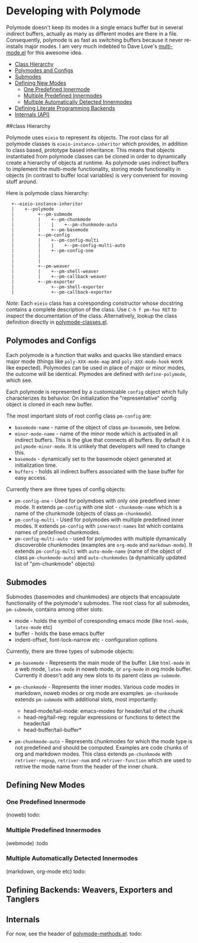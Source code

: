 # Developing with Polymode

Polymode doesn't keep its modes in a single emacs buffer but in several indirect
buffers, actually as many as different modes are there in a file. Consequently,
polymode is as fast as switching buffers because it never re-installs major
modes. I am very much indebted to Dave Love's
[multi-mode.el](http://www.loveshack.ukfsn.org/emacs/multi-mode.el) for this
awesome idea.

- [Class Hierarchy](#class-hierarchy)
- [Polymodes and Configs](#polymodes-and-configs)
- [Submodes](#submodes)
- [Defining New Modes](#defining-new-modes)
  - [One Predefined Innermode](#one-predefined-innermode)
  - [Multiple Predefined Innermodes](#multiple-predefined-innermodes)
  - [Multiple Automatically Detected Innermodes](#multiple-automatically-detected-innermodes)
- [Defining Literate Programming Backends](#defining-backends-weavers-exporters-and-tanglers)
- [Internals (API)](#internals)

##class Hierarchy

Polymode uses `eieio` to represent its objects. The root class for all polymode
classes is `eieio-instance-inheritor` which provides, in addition to class
based, prototype based inheritance. This means that objects instantiated from
polymode classes can be cloned in order to dynamically create a hierarchy of
objects at runtime. As polymode uses indirect buffers to implement the
multi-mode functionality, storing mode functionality in objects (in contrast to
buffer local variables) is very convenient for moving stuff around.

Here is polymode class hierarchy:

```
  +--eieio-instance-inheritor
  |    +--polymode
  |         +--pm-submode
  |         |    +--pm-chunkmode
  |         |    |    +--pm-chunkmode-auto
  |         |    +--pm-basemode
  |         +--pm-config
  |         |    +--pm-config-multi
  |         |    |    +--pm-config-multi-auto
  |         |    +--pm-config-one
  |         |
  |         |
  |         +--pm-weaver
  |         |    +--pm-shell-weaver
  |         |    +--pm-callback-weaver
  |         +--pm-exporter
  |              +--pm-shell-exporter
  |              +--pm-callback-exporter

```

*Note:* Each `eieio` class has a coresponding constructor whose docstring
contains a complete description of the class. Use `C-h f pm-foo RET` to inspect
the documentation of the class. Alternatively, lookup the class definition
directly in [polymode-classes.el](polymode-classes.el).

## Polymodes and Configs

Each polymode is a function that walks and quacks like standard emacs major mode
(things like `poly-XXX-mode-map` and `poly-XXX-mode-hook` work like
expected). Polymodes can be used in place of major or minor modes, the outcome
will be identical. Plymodes are defined with `define-polymode`, which see.

Each polymode is represented by a customizable `config` object which fully
characterizes its behavior. On initialization the "representative" config object
is cloned in each new buffer.

The most important slots of root config class `pm-config` are:

- `basemode-name` - name of the object of class `pm-basemode`, see below.
- `minor-mode-name` - name of the minor mode which is activated in all indirect
  buffers. This is the glue that connects all buffers. By default it is
  `polymode-minor-mode`. It is unlikely that developers will need to change
  this.
- `basemode` - dynamically set to the basemode object generated at
  initialization time.
- `buffers` - holds all indirect buffers associated with the base buffer for
  easy access.

Currently there are three types of config objects:

- `pm-config-one` - Used for polymdoes with only one predefined inner mode. It
  extends `pm-config` with one slot - `chunkmode-name` which is a name of the
  chunkmode (objects of class `pm-chunkmode`). 
- `pm-config-multi` - Used for polymodes with multiple predefined inner
  modes. It extends `pm-config` with `innermost-names` list which contains names
  of predefined chunkmodes.
- `pm-config-multi-auto` - used for polymodes with multiple dymamically
  discoveroble chunkmodes (examples are `org-mode` and `markdown-mode`). It
  extends `pm-config-multi` with `auto-mode-name` (name of the object of class
  `pm-chunkmode-auto`) and `auto-chunkmodes` (a dynamically updated list of
  "pm-chunkmode" objects)


## Submodes

Submodes (basemodes and chunkmodes) are objects that encapsulate functionality
of the polymode's submodes. The root class for all submodes, `pm-submode`,
contains among other slots:

- mode - holds the symbol of coresponding emacs mode (like `html-mode`,
`latex-mode` etc)
- buffer - holds the base emacs buffer
- indent-offset, font-lock-narrow etc - configuration options


Currently, there are three types of submode objects:

- `pm-basemode` - Represents the main mode of the buffer. Like `html-mode` in a
  web mode, `latex-mode` in noweb mode, or `org-mode` in org mode
  buffer. Currently it doesn't add any new slots to its parent class
  `pm-submode`.

- `pm-chunkmode` - Represents the inner modes. Various code modes in markdown,
  noweb modes or org mode are examples. `pm-chunkmode` extends `pm-submode` with
  additional slots, most importantly:

    * head-mode/tail-mode: emacs-modes for header/tail of the chunk
    * head-reg/tail-reg: regular expressions or functions to detect the header/tail
    * head-buffer/tail-buffer*

- `pm-chunkmode-auto` - Represents chunkmodes for which the mode type is not
  predefined and should be computed. Examples are code chunks of org and
  markdown modes. This class extends `pm-chunkmode` with `retriver-regexp`,
  `retriver-num` and `retriver-function` which are used to retrive the mode name
  from the header of the inner chunk.


## Defining New Modes

### One Predefined Innermode

(noweb) todo:

### Multiple Predefined Innermodes

(webmode) :todo

### Multiple Automatically Detected Innermodes

(markdown,  org-mode etc) todo:

## Defining Backends: Weavers, Exporters and Tanglers

## Internals

For now, see the header of [polymode-methods.el](polymode-methods.el).
todo:

